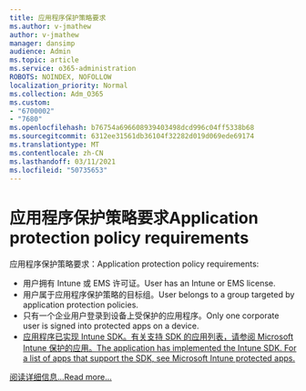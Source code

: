 ```yaml
---
title: 应用程序保护策略要求
ms.author: v-jmathew
author: v-jmathew
manager: dansimp
audience: Admin
ms.topic: article
ms.service: o365-administration
ROBOTS: NOINDEX, NOFOLLOW
localization_priority: Normal
ms.collection: Adm_O365
ms.custom:
- "6700002"
- "7680"
ms.openlocfilehash: b76754a696608939403498dcd996c04ff5338b68
ms.sourcegitcommit: 6312ee31561db36104f32282d019d069ede69174
ms.translationtype: MT
ms.contentlocale: zh-CN
ms.lasthandoff: 03/11/2021
ms.locfileid: "50735653"
---
```

# <a name="application-protection-policy-requirements"></a><span data-ttu-id="f7699-102">应用程序保护策略要求</span><span class="sxs-lookup"><span data-stu-id="f7699-102">Application protection policy requirements</span></span>

<span data-ttu-id="f7699-103">应用程序保护策略要求：</span><span class="sxs-lookup"><span data-stu-id="f7699-103">Application protection policy requirements:</span></span>

- <span data-ttu-id="f7699-104">用户拥有 Intune 或 EMS 许可证。</span><span class="sxs-lookup"><span data-stu-id="f7699-104">User has an Intune or EMS license.</span></span>
- <span data-ttu-id="f7699-105">用户属于应用程序保护策略的目标组。</span><span class="sxs-lookup"><span data-stu-id="f7699-105">User belongs to a group targeted by application protection policies.</span></span>
- <span data-ttu-id="f7699-106">只有一个企业用户登录到设备上受保护的应用程序。</span><span class="sxs-lookup"><span data-stu-id="f7699-106">Only one corporate user is signed into protected apps on a device.</span></span>
- [<span data-ttu-id="f7699-107">应用程序已实现 Intune SDK。有关支持 SDK 的应用列表，请参阅 Microsoft Intune 保护的应用。</span><span class="sxs-lookup"><span data-stu-id="f7699-107">The application has implemented the Intune SDK. For a list of apps that support the SDK, see Microsoft Intune protected apps.</span></span>](https://docs.microsoft.com/mem/intune/apps/apps-supported-intune-apps)

[<span data-ttu-id="f7699-108">阅读详细信息...</span><span class="sxs-lookup"><span data-stu-id="f7699-108">Read more...</span></span>](https://docs.microsoft.com/mem/intune/apps/app-protection-policy)
